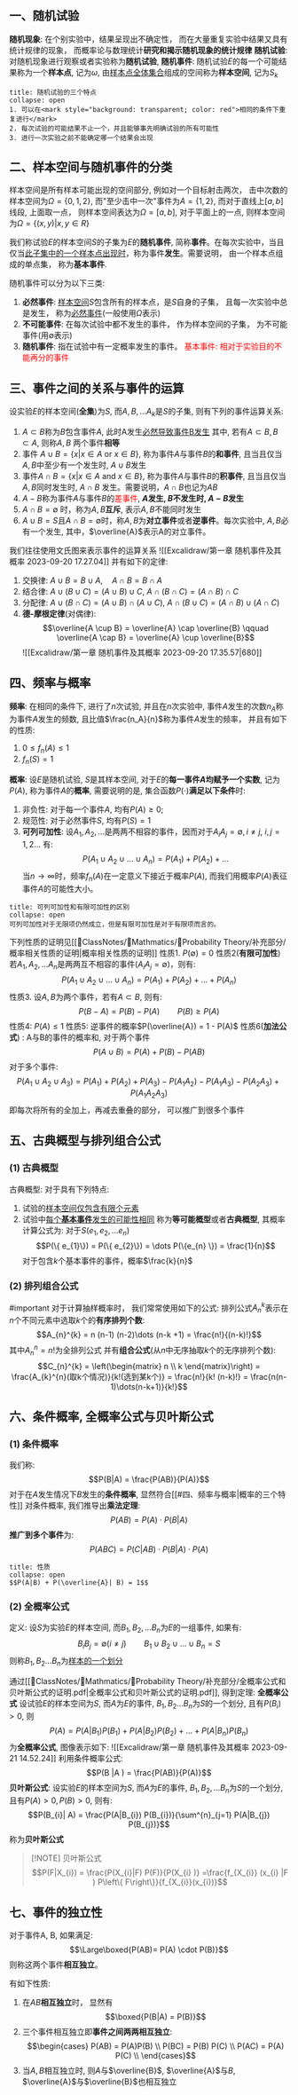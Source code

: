 ## 一、随机试验
**随机现象**: 在个别实验中，结果呈现出不确定性， 而在大量重复实验中结果又具有统计规律的现象， 而概率论与数理统计**研究和揭示随机现象的统计规律**
**随机试验**: 对随机现象进行观察或者实验称为**随机试验**, 
**随机事件**: 随机试验$E$的每一个可能结果称为一个**样本点**, 记为$\omega$, 由<u>样本点全体集合</u>组成的空间称为**样本空间**, 记为$S_{k}$ 
`````ad-note
title: 随机试验的三个特点
collapse: open
1. 可以在<mark style="background: transparent; color: red">相同的条件下重复进行</mark>
2. 每次试验的可能结果不止一个，并且能够事先明确试验的所有可能性
3. 进行一次实验之前不能确定哪一个结果会出现
`````

## 二、样本空间与随机事件的分类
样本空间是所有样本可能出现的空间部分, 例如对一个目标射击两次， 击中次数的样本空间为$\Omega = \left\{0,1,2 \right\}$, 而"至少击中一次"事件为$A = \{ 1,2\}$, 而对于直线上$[a,b]$线段, 上面取一点， 则样本空间表达为$\Omega = [a,b]$, 对于平面上的一点, 则样本空间为$\Omega = \{(x,y) | x, y\in R\}$ 

我们称试验$E$的样本空间$S$的子集为$E$的**随机事件**, 简称**事件**。在每次实验中，当且仅当<u>此子集中的一个样本点出现时</u>，称为事件**发生**。需要说明， 由一个样本点组成的单点集， 称为**基本事件**. 

随机事件可以分为以下三类: 
1. **必然事件**: <u>样本空间</u>$S$包含所有的样本点，是$S$自身的子集， 且每一次实验中总是发生， 称为<u>必然事件</u>(一般使用$\Omega$表示)
2. **不可能事件**: 在每次试验中都不发生的事件， 作为样本空间的子集， 为不可能事件(用$\emptyset$表示)
3. **随机事件**: 指在试验中有一定概率发生的事件。
<mark style="background: transparent; color: red">基本事件: 相对于实验目的不能再分的事件</mark>

## 三、事件之间的关系与事件的运算
设实验$E$的样本空间(**全集**)为$S$, 而$A,B,\dots A_{k}$是$S$的子集, 则有下列的事件运算关系: 
1. $A \subset B$称为$B$包含事件$A$, 此时A发生<u>必然导致事件B发生</u>
其中, 若有$A\subset B , B \subset A$, 则称$A, B$ 两个事件**相等**
2. 事件 $A \cup B = \left\{ x| x\in A \text{ or } x\in B \right\}$, 称为事件$A$与事件$B$的**和事件**, 且当且仅当$A,B$中至少有一个发生时, $A\cup B$发生
3. 事件$A\cap B = \{ x| x\in A\text{ and } x \in B\}$, 称为事件$A$与事件$B$的**积事件**, 且当且仅当$A,B$同时发生时, $A\cap B$ 发生。需要说明，$A\cap B$也记为$AB$
4. $A - B$称为事件$A$与事件$B$的<mark style="background: transparent; color: red">差事件</mark>, **$A$发生, $B$不发生时, $A-B$发生**
5. $A\cap B = \emptyset$ 时，称为$A, B$**互斥**, 表示$A,B$不能同时发生
6. $A \cup B = S$且$A\cap B = \emptyset$时，称$A,B$为**对立事件**或者**逆事件**。每次实验中, $A,B$必有一个发生, 其中，$\overline{A}$表示A的对立事件。

我们往往使用文氏图来表示事件的运算关系
![[Excalidraw/第一章 随机事件及其概率 2023-09-20 17.27.04]]
并有如下的定律: 
1. 交换律: $A\cup B = B\cup A, \quad A\cap B = B\cap A$
2. 结合律: $A \cup(B\cup C) = (A\cup B)\cup C$, $A\cap (B\cap C) = (A \cap B) \cap C$
3. 分配律: $A\cup(B \cap C) = (A \cup B) \cap (A \cup C)$, $A \cap (B \cup C) = (A \cap B)\cup (A\cap C)$
4. **德-摩根定律**(对偶律): 
$$\overline{A \cup B} = \overline{A} \cap \overline{B} \qquad \overline{A \cap B}  = \overline{A} \cup \overline{B}$$
![[Excalidraw/第一章 随机事件及其概率 2023-09-20 17.35.57|680]]
## 四、频率与概率
**频率**: 在相同的条件下, 进行了$n$次试验, 并且在$n$次实验中, 事件$A$发生的次数$n_A$称为事件$A$发生的频数, 且比值$\frac{n_A}{n}$称为事件$A$发生的频率， 并且有如下的性质: 
1. $0\leq f_n(A) \leq  1$
2. $f_n (S) = 1$

**概率**: 设$E$是随机试验, $S$是其样本空间, 对于$E$的**每一事件$A$均赋予一个实数**, 记为$P(A)$, 称为事件$A$的**概率**, 需要说明的是, 集合函数$P(\cdot )$**满足以下条件**时: 
1. 非负性: 对于每一个事件$A$, 均有$P(A)\geq 0$;
2. 规范性: 对于必然事件$S$, 均有$P(S) = 1$ 
3. **可列可加性**: 设$A_1, A_2, \dots$是两两不相容的事件，因而对于$A_{i}A_{j} = \emptyset, i\neq  j$, $i,j = 1,2\dots$ 有: 
$$P(A_{1}\cup A_{2}\cup \dots  \cup A_{n}) = P(A_{1}) + P(A_{2}) + \dots  $$
当$n\rightarrow \infty$时，频率$f_{n}(A)$在一定意义下接近于概率$P(A)$, 而我们用概率$P(A)$表征事件$A$的可能性大小。
`````ad-note
title: 可列可加性和有限可加性的区别
collapse: open
可列可加性对于无限项仍然成立，但是有限可加性是对于有限项而言的。
`````
下列性质的证明见[[📘ClassNotes/📐Mathmatics/🎣Probability Theory/补充部分/概率相关性质的证明|概率相关性质的证明]]
性质1. $P(\emptyset) = 0$ 
性质2(**有限可加性**) 若$A_1, A_2, \dots A_n$是两两互不相容的事件($A_{i} A_{j} = \emptyset$)，则有: 
$$P(A_{1}\cup A_{2} \cup \dots \cup A_{n}) = P(A_{1}) + P(A_{2}) + \dots + P(A_{n})$$
性质3. 设$A, B$为两个事件，若有$A\subset B$, 则有: 
$$P(B-A) = P(B) - P(A)\qquad  P(B)\geq  P(A)$$
性质4: $P(A) \leq 1$
性质5: 逆事件的概率$P(\overline{A}) = 1 - P(A)$ 
性质6(**加法公式**) : A与B的事件的概率和, 对于两个事件
$$P(A \cup B) =P(A) + P(B) - P(AB)$$
对于多个事件: 
$$P(A_{1} \cup A_{2} \cup A_{3}) = P(A_{1}) + P(A_{2}) + P(A_{3}) - P(A_{1}A_{2}) - P(A_{1}A_{3}) - P(A_{2}A_{3}) +P(A_{1}A_{2}A_{3})$$
即每次将所有的全加上，再减去重叠的部分， 可以推广到很多个事件

## 五、古典概型与排列组合公式
### (1) 古典概型
古典概型: 对于具有下列特点: 
1. 试验的<u>样本空间仅包含有限个元素</u>
2. 试验中<u>每个<b>基本事件</b>发生的可能性相同</u> 
称为**等可能概型**或者**古典概型**, 其概率计算公式为: 对于$S(e_1, e_2, \dots e_n)$ 
$$P(\{ e_{1}\}) = P(\{ e_{2}\}) = \dots P(\{e_{n} \}) = \frac{1}{n}$$
对于包含$k$个基本事件的事件，概率$\frac{k}{n}$
### (2) 排列组合公式
#important 
对于计算抽样概率时， 我们常常使用如下的公式:
排列公式$A_{n}^{k}$表示在$n$个不同元素中选取$k$个的**有序排列个数**:
$$A_{n}^{k} = n (n-1) (n-2)\dots (n-k +1) = \frac{n!}{(n-k)!}$$
其中$A_{n}^{n} = n!$为全排列公式
并有**组合公式**(从$n$中无序抽取$k$个的无序排列个数): 
$$C_{n}^{k} = \left(\begin{matrix} n  \\  k \end{matrix}\right)
 = \frac{A_{k}^{n}(取k个情况)}{k!(选到某k个)} 
 = \frac{n!}{k! (n-k)!} = \frac{n(n-1)\dots(n-k+1)}{k!}$$

## 六、条件概率, 全概率公式与贝叶斯公式
### (1) 条件概率
我们称:
$$P(B|A) = \frac{P(AB)}{P(A)}$$
对于在$A$发生情况下$B$发生的**条件概率**, 显然符合[[#四、频率与概率|概率的三个特性]]
对条件概率, 我们推导出**乘法定理**: 
$$P(AB) =  P(A) \cdot  P(B|A)$$
**推广到多个事件**为: 
$$P(ABC) = P(C|AB)\cdot  P(B|A) \cdot P(A)$$
`````ad-caution 
title: 性质
collapse: open
$$P(A|B) + P(\overline{A}| B) = 1$$
`````
### (2) 全概率公式
定义: 设$S$为实验$E$的样本空间, 而$B_1, B_2, \dots B_n$为$E$的一组事件, 如果有: 
$$B_{i} B_{j} =  \emptyset(i\neq  j) \qquad  B_{1} \cup B_{2} \cup \dots \cup B_{n} = S$$
则称$B_1, B_2\dots B_n$为<u>样本的一个划分</u>

通过[[📘ClassNotes/📐Mathmatics/🎣Probability Theory/补充部分/全概率公式和贝叶斯公式的证明.pdf|全概率公式和贝叶斯公式的证明.pdf]], 得到定理:
**全概率公式** 设试验$E$的样本空间为$S$, 而$A$为$E$的事件, $B_1, B_2\dots B_n$为$S$的一个划分, 且有$P(B_i) > 0$, 则 
$$P(A) = P(A|B_{1})P(B_{1}) + P(A|B_{2})P(B_{2}) +\dots  + P(A|B_{n}) P(B_{n}) $$
为**全概率公式**, 图像表示如下:
![[Excalidraw/第一章 随机事件及其概率 2023-09-21 14.52.24]]
利用条件概率公式:
$$P(B |A )  = \frac{P(AB)}{P(A)}$$
**贝叶斯公式**: 设实验$E$的样本空间为$S$, 而$A$为$E$的事件, $B_1, B_2, \dots B_n$为$S$的一个划分, 且有$P(A)>0, P(B) >0$, 则有:
$$P(B_{i}| A) = \frac{P(A|B_{i}) P(B_{i})}{\sum^{n}_{j=1} P(A|B_{j}) P(B_{j})}$$
称为**贝叶斯公式**

> [!NOTE] 贝叶斯公式
> $$P(F|X_{i}) = \frac{P(X_{i}|F) P(F)}{P(X_{i} )} =\frac{f_{X_{i}} (x_{i} |F )  P\left\{ F\right\}}{f_{X_{i}}(x_{i})}$$

## 七、事件的独立性
对于事件A, B, 如果满足:
$$\Large\boxed{P(AB)= P(A) \cdot  P(B)}$$
则称这两个事件**相互独立**。

有如下性质: 
1. 在$AB$**相互独立**时， 显然有
$$\boxed{P(B|A) = P(B)}$$
2. 三个事件相互独立即**事件之间两两相互独立**:
$$\begin{cases}
P(AB) =  P(A)P(B) \\
P(BC) = P(B) P(C) \\
P(AC) = P(A) P(C) \\
\end{cases}$$
3. 当$A,B$相互独立时, 则$A$与$\overline{B}$, $\overline{A}$与$B$, $\overline{A}$与$\overline{B}$也相互独立
